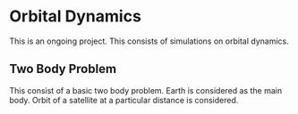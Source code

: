# Orbital Dynamics
This is an ongoing project. This consists of simulations on orbital dynamics.

## Two Body Problem
This consist of a basic two body problem. Earth is considered as the main body. Orbit of a satellite at a particular distance is considered.
